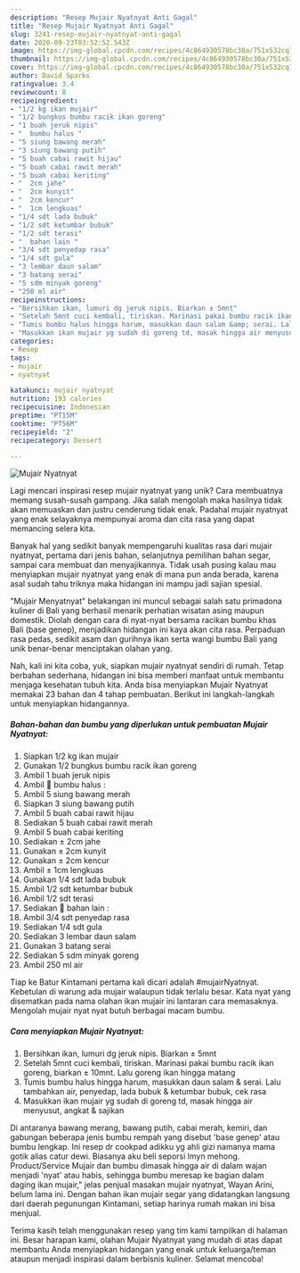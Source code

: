```yaml
---
description: "Resep Mujair Nyatnyat Anti Gagal"
title: "Resep Mujair Nyatnyat Anti Gagal"
slug: 3241-resep-mujair-nyatnyat-anti-gagal
date: 2020-09-23T03:52:52.543Z
image: https://img-global.cpcdn.com/recipes/4c864930578bc30a/751x532cq70/mujair-nyatnyat-foto-resep-utama.jpg
thumbnail: https://img-global.cpcdn.com/recipes/4c864930578bc30a/751x532cq70/mujair-nyatnyat-foto-resep-utama.jpg
cover: https://img-global.cpcdn.com/recipes/4c864930578bc30a/751x532cq70/mujair-nyatnyat-foto-resep-utama.jpg
author: David Sparks
ratingvalue: 3.4
reviewcount: 8
recipeingredient:
- "1/2 kg ikan mujair"
- "1/2 bungkus bumbu racik ikan goreng"
- "1 buah jeruk nipis"
- "  bumbu halus "
- "5 siung bawang merah"
- "3 siung bawang putih"
- "5 buah cabai rawit hijau"
- "5 buah cabai rawit merah"
- "5 buah cabai keriting"
- "  2cm jahe"
- "  2cm kunyit"
- "  2cm kencur"
- "  1cm lengkuas"
- "1/4 sdt lada bubuk"
- "1/2 sdt ketumbar bubuk"
- "1/2 sdt terasi"
- "  bahan lain "
- "3/4 sdt penyedap rasa"
- "1/4 sdt gula"
- "3 lembar daun salam"
- "3 batang serai"
- "5 sdm minyak goreng"
- "250 ml air"
recipeinstructions:
- "Bersihkan ikan, lumuri dg jeruk nipis. Biarkan ± 5mnt"
- "Setelah 5mnt cuci kembali, tiriskan. Marinasi pakai bumbu racik ikan goreng, biarkan ± 10mnt. Lalu goreng ikan hingga matang"
- "Tumis bumbu halus hingga harum, masukkan daun salam &amp; serai. Lalu tambahkan air, penyedap, lada bubuk &amp; ketumbar bubuk, cek rasa"
- "Masukkan ikan mujair yg sudah di goreng td, masak hingga air menyusut, angkat &amp; sajikan"
categories:
- Resep
tags:
- mujair
- nyatnyat

katakunci: mujair nyatnyat 
nutrition: 193 calories
recipecuisine: Indonesian
preptime: "PT15M"
cooktime: "PT56M"
recipeyield: "2"
recipecategory: Dessert

---
```



![Mujair Nyatnyat](https://img-global.cpcdn.com/recipes/4c864930578bc30a/751x532cq70/mujair-nyatnyat-foto-resep-utama.jpg)

Lagi mencari inspirasi resep mujair nyatnyat yang unik? Cara membuatnya memang susah-susah gampang. Jika salah mengolah maka hasilnya tidak akan memuaskan dan justru cenderung tidak enak. Padahal mujair nyatnyat yang enak selayaknya mempunyai aroma dan cita rasa yang dapat memancing selera kita.

Banyak hal yang sedikit banyak mempengaruhi kualitas rasa dari mujair nyatnyat, pertama dari jenis bahan, selanjutnya pemilihan bahan segar, sampai cara membuat dan menyajikannya. Tidak usah pusing kalau mau menyiapkan mujair nyatnyat yang enak di mana pun anda berada, karena asal sudah tahu triknya maka hidangan ini mampu jadi sajian spesial.

&#34;Mujair Menyatnyat&#34; belakangan ini muncul sebagai salah satu primadona kuliner di Bali yang berhasil menarik perhatian wisatan asing maupun domestik. Diolah dengan cara di nyat-nyat bersama racikan bumbu khas Bali (base genep), menjadikan hidangan ini kaya akan cita rasa. Perpaduan rasa pedas, sedikit asam dan gurihnya ikan serta wangi bumbu Bali yang unik benar-benar menciptakan olahan yang.


Nah, kali ini kita coba, yuk, siapkan mujair nyatnyat sendiri di rumah. Tetap berbahan sederhana, hidangan ini bisa memberi manfaat untuk membantu menjaga kesehatan tubuh kita. Anda bisa menyiapkan Mujair Nyatnyat memakai 23 bahan dan 4 tahap pembuatan. Berikut ini langkah-langkah untuk menyiapkan hidangannya.

<!--inarticleads1-->

##### Bahan-bahan dan bumbu yang diperlukan untuk pembuatan Mujair Nyatnyat:

1. Siapkan 1/2 kg ikan mujair
1. Gunakan 1/2 bungkus bumbu racik ikan goreng
1. Ambil 1 buah jeruk nipis
1. Ambil  🥥 bumbu halus :
1. Ambil 5 siung bawang merah
1. Siapkan 3 siung bawang putih
1. Ambil 5 buah cabai rawit hijau
1. Sediakan 5 buah cabai rawit merah
1. Ambil 5 buah cabai keriting
1. Sediakan  ± 2cm jahe
1. Gunakan  ± 2cm kunyit
1. Gunakan  ± 2cm kencur
1. Ambil  ± 1cm lengkuas
1. Gunakan 1/4 sdt lada bubuk
1. Ambil 1/2 sdt ketumbar bubuk
1. Ambil 1/2 sdt terasi
1. Sediakan  🥥 bahan lain :
1. Ambil 3/4 sdt penyedap rasa
1. Sediakan 1/4 sdt gula
1. Sediakan 3 lembar daun salam
1. Gunakan 3 batang serai
1. Sediakan 5 sdm minyak goreng
1. Ambil 250 ml air


Tiap ke Batur Kintamani pertama kali dicari adalah #mujairNyatnyat. Kebetulan di warung ada mujair walaupun tidak terlalu besar. Kata nyat yang disematkan pada nama olahan ikan mujair ini lantaran cara memasaknya. Mengolah mujair nyat nyat butuh berbagai macam bumbu. 

<!--inarticleads2-->

##### Cara menyiapkan Mujair Nyatnyat:

1. Bersihkan ikan, lumuri dg jeruk nipis. Biarkan ± 5mnt
1. Setelah 5mnt cuci kembali, tiriskan. Marinasi pakai bumbu racik ikan goreng, biarkan ± 10mnt. Lalu goreng ikan hingga matang
1. Tumis bumbu halus hingga harum, masukkan daun salam &amp; serai. Lalu tambahkan air, penyedap, lada bubuk &amp; ketumbar bubuk, cek rasa
1. Masukkan ikan mujair yg sudah di goreng td, masak hingga air menyusut, angkat &amp; sajikan


Di antaranya bawang merang, bawang putih, cabai merah, kemiri, dan gabungan beberapa jenis bumbu rempah yang disebut &#39;base genep&#39; atau bumbu lengkap. Ini resep dr cookpad adikku yg ahli gizi namanya mama gotik alias catur dewi. Biasanya aku beli seporsi lmyn mehong. Product/Service Mujair dan bumbu dimasak hingga air di dalam wajan menjadi &#39;nyat&#39; atau habis, sehingga bumbu meresap ke bagian dalam daging ikan mujair,&#34; jelas penjual masakan mujair nyatnyat, Wayan Arini, belum lama ini. Dengan bahan ikan mujair segar yang didatangkan langsung dari daerah pegunungan Kintamani, setiap harinya rumah makan ini bisa menjual. 

Terima kasih telah menggunakan resep yang tim kami tampilkan di halaman ini. Besar harapan kami, olahan Mujair Nyatnyat yang mudah di atas dapat membantu Anda menyiapkan hidangan yang enak untuk keluarga/teman ataupun menjadi inspirasi dalam berbisnis kuliner. Selamat mencoba!
